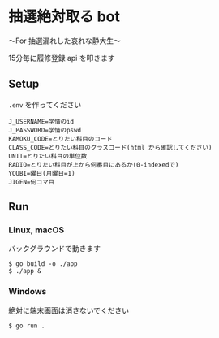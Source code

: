 # 抽選絶対取る bot

〜For 抽選漏れした哀れな静大生〜  

15分毎に履修登録 api を叩きます

## Setup

`.env` を作ってください

```text
J_USERNAME=学情のid
J_PASSWORD=学情のpswd
KAMOKU_CODE=とりたい科目のコード
CLASS_CODE=とりたい科目のクラスコード(html から確認してください)
UNIT=とりたい科目の単位数
RADIO=とりたい科目が上から何番目にあるか(0-indexedで)
YOUBI=曜日(月曜日=1)
JIGEN=何コマ目
```

## Run

### Linux, macOS

バックグラウンドで動きます

```console
$ go build -o ./app
$ ./app &
```

### Windows

絶対に端末画面は消さないでください

```console
$ go run .
```
